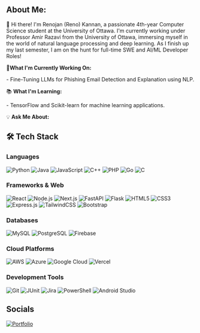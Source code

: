## About Me:
👋 Hi there! I'm Renojan (Reno) Kannan, a passionate 4th-year Computer Science student at the University of Ottawa. I'm currently working under Professor Amir Razavi from the University of Ottawa, immersing myself in the world of natural language processing and deep learning. As I finish up my last semester, I am on the hunt for full-time SWE and AI/ML Developer Roles!

🚀<strong>What I'm Currently Working On:</strong>

\- Fine-Tuning LLMs for Phishing Email Detection and Explanation using NLP.

📚 <strong>What I'm Learning:</strong>

\- TensorFlow and Scikit-learn for machine learning applications.

💡 <strong>Ask Me About:</strong>

## 🛠️ Tech Stack 

### Languages  
![Python](https://img.shields.io/badge/Python-3776AB?style=for-the-badge&logo=python&logoColor=white) ![Java](https://img.shields.io/badge/Java-ED8B00?style=for-the-badge&logo=openjdk&logoColor=white) ![JavaScript](https://img.shields.io/badge/JavaScript-F7DF1E?style=for-the-badge&logo=javascript&logoColor=black) ![C++](https://img.shields.io/badge/C%2B%2B-00599C?style=for-the-badge&logo=c%2B%2B&logoColor=white) ![PHP](https://img.shields.io/badge/PHP-777BB4?style=for-the-badge&logo=php&logoColor=white) ![Go](https://img.shields.io/badge/Go-00ADD8?style=for-the-badge&logo=go&logoColor=white) ![C](https://img.shields.io/badge/C-A8B9CC?style=for-the-badge&logo=c&logoColor=white)  

### Frameworks & Web  
![React](https://img.shields.io/badge/React-20232A?style=for-the-badge&logo=react&logoColor=61DAFB) ![Node.js](https://img.shields.io/badge/Node%20js-339933?style=for-the-badge&logo=nodedotjs&logoColor=white) ![Next.js](https://img.shields.io/badge/Next.js-000000?style=for-the-badge&logo=nextdotjs&logoColor=white) ![FastAPI](https://img.shields.io/badge/FastAPI-009688?style=for-the-badge&logo=fastapi&logoColor=white) ![Flask](https://img.shields.io/badge/Flask-000000?style=for-the-badge&logo=flask&logoColor=white) ![HTML5](https://img.shields.io/badge/HTML5-E34F26?style=for-the-badge&logo=html5&logoColor=white) ![CSS3](https://img.shields.io/badge/CSS3-1572B6?style=for-the-badge&logo=css3&logoColor=white) ![Express.js](https://img.shields.io/badge/Express.js-404D59?style=for-the-badge) ![TailwindCSS](https://img.shields.io/badge/Tailwind_CSS-38B2AC?style=for-the-badge&logo=tailwind-css&logoColor=white) ![Bootstrap](https://img.shields.io/badge/Bootstrap-563D7C?style=for-the-badge&logo=bootstrap&logoColor=white)  

### Databases  
![MySQL](https://img.shields.io/badge/MySQL-005C84?style=for-the-badge&logo=mysql&logoColor=white) ![PostgreSQL](https://img.shields.io/badge/PostgreSQL-316192?style=for-the-badge&logo=postgresql&logoColor=white) ![Firebase](https://img.shields.io/badge/Firebase-FFCA28?style=for-the-badge&logo=firebase&logoColor=black)  

### Cloud Platforms  
![AWS](https://img.shields.io/badge/AWS-232F3E?style=for-the-badge&logo=amazon-aws&logoColor=white) ![Azure](https://img.shields.io/badge/Azure-0078D4?style=for-the-badge&logo=microsoft-azure&logoColor=white) ![Google Cloud](https://img.shields.io/badge/Google_Cloud-4285F4?style=for-the-badge&logo=google-cloud&logoColor=white) ![Vercel](https://img.shields.io/badge/Vercel-000000?style=for-the-badge&logo=vercel&logoColor=white)  

### Development Tools  
![Git](https://img.shields.io/badge/Git-F05032?style=for-the-badge&logo=git&logoColor=white) ![JUnit](https://img.shields.io/badge/JUnit-25A162?style=for-the-badge&logo=junit5&logoColor=white) ![Jira](https://img.shields.io/badge/Jira-0052CC?style=for-the-badge&logo=jira&logoColor=white) ![PowerShell](https://img.shields.io/badge/PowerShell-5391FE?style=for-the-badge&logo=powershell&logoColor=white) ![Android Studio](https://img.shields.io/badge/Android_Studio-3DDC84?style=for-the-badge&logo=android-studio&logoColor=white) 

## Socials
[![Portfolio](https://img.shields.io/badge/LinkedIn-0077B5?style=for-the-badge&logo=linkedin&logoColor=white)](https://www.linkedin.com/in/renojan-kannan/)

<!--
**Reno0213/Reno0213** is a ✨ _special_ ✨ repository because its `README.md` (this file) appears on your GitHub profile.

Here are some ideas to get you started:

- 🔭 I’m currently working on ...
- 🌱 I’m currently learning ...
- 👯 I’m looking to collaborate on ...
- 🤔 I’m looking for help with ...
- 💬 Ask me about ...
- 📫 How to reach me: ...
- 😄 Pronouns: ...
- ⚡ Fun fact: ...
-->
